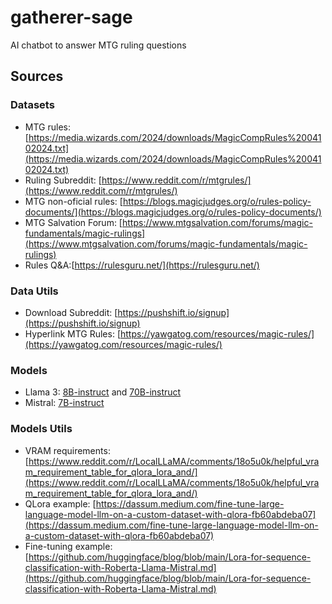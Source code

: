# gatherer-sage
AI chatbot to answer MTG ruling questions

## Sources
### Datasets
- MTG rules: [https://media.wizards.com/2024/downloads/MagicCompRules%2004102024.txt](https://media.wizards.com/2024/downloads/MagicCompRules%2004102024.txt)
- Ruling Subreddit: [https://www.reddit.com/r/mtgrules/](https://www.reddit.com/r/mtgrules/)
- MTG non-oficial rules: [https://blogs.magicjudges.org/o/rules-policy-documents/](https://blogs.magicjudges.org/o/rules-policy-documents/)
- MTG Salvation Forum: [https://www.mtgsalvation.com/forums/magic-fundamentals/magic-rulings](https://www.mtgsalvation.com/forums/magic-fundamentals/magic-rulings)
- Rules Q&A:[https://rulesguru.net/](https://rulesguru.net/)

### Data Utils
- Download Subreddit: [https://pushshift.io/signup](https://pushshift.io/signup)
- Hyperlink MTG Rules: [https://yawgatog.com/resources/magic-rules/](https://yawgatog.com/resources/magic-rules/)

### Models
- Llama 3: [8B-instruct](https://huggingface.co/meta-llama/Meta-Llama-3-8B-Instruct) and [70B-instruct](https://huggingface.co/meta-llama/Meta-Llama-3-70B-Instruct)
- Mistral: [7B-instruct](https://huggingface.co/mistralai/Mistral-7B-Instruct-v0.3)

### Models Utils
- VRAM requirements: [https://www.reddit.com/r/LocalLLaMA/comments/18o5u0k/helpful_vram_requirement_table_for_qlora_lora_and/](https://www.reddit.com/r/LocalLLaMA/comments/18o5u0k/helpful_vram_requirement_table_for_qlora_lora_and/)
- QLora example: [https://dassum.medium.com/fine-tune-large-language-model-llm-on-a-custom-dataset-with-qlora-fb60abdeba07](https://dassum.medium.com/fine-tune-large-language-model-llm-on-a-custom-dataset-with-qlora-fb60abdeba07)
- Fine-tuning example: [https://github.com/huggingface/blog/blob/main/Lora-for-sequence-classification-with-Roberta-Llama-Mistral.md](https://github.com/huggingface/blog/blob/main/Lora-for-sequence-classification-with-Roberta-Llama-Mistral.md)
